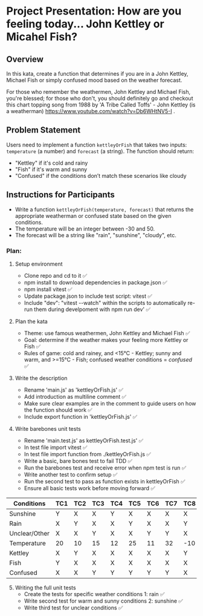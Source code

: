 # Project Presentation: How are you feeling today... John Kettley or Micahel Fish?

## Overview

In this kata, create a function that determines if you are in a John Kettley, Michael Fish or simply confused mood based on the weather forecast. 

For those who remember the weathermen, John Kettley and Michael Fish, you're blessed; for those who don't, you should definitely go and checkout this chart topping song from 1988 by 'A Tribe Called Toffs' - John Kettley (is a weatherman) https://www.youtube.com/watch?v=Db6WHtNV5-I .

## Problem Statement

Users need to implement a function `kettleyOrFish` that takes two inputs: `temperature` (a number) and `forecast` (a string). The function should return:
- "Kettley" if it's cold and rainy 
- "Fish" if it's warm and sunny 
- "Confused" if the conditions don’t match these scenarios like cloudy 

## Instructions for Participants

- Write a function `kettleyOrFish(temperature, forecast)` that returns the appropriate weatherman or confused state based on the given conditions.
- The temperature will be an integer between -30 and 50.
- The forecast will be a string like "rain", "sunshine", "cloudy", etc.


### Plan:

1) Setup environment
    - Clone repo and cd to it ✅
    - npm install to download dependencies in package.json ✅
    - npm install vitest ✅
    - Update package.json to include test script: vitest ✅
    - Include "dev": "vitest --watch" within the scripts to automatically re-run them during develpoment with npm run dev' ✅

2) Plan the kata
    - Theme: use famous weathermen, John Kettley and Michael Fish ✅
    - Goal: determine if the weather makes your feeling more Kettley or Fish ✅
    - Rules of game: cold and rainey, and <15°C - Kettley; sunny and warm, and >=15°C - Fish; confused weather conditions = *confused* ✅

3) Write the description
    - Rename 'main.js' as 'kettleyOrFish.js' ✅
    - Add introduction as multiline comment ✅
    - Make sure clear examples are in the comment to guide users on how the function should work ✅
    - Include export function in 'kettleyOrFish.js' ✅

4) Write barebones unit tests
    - Rename 'main.test.js' as kettleyOrFish.test.js' ✅
    - In test file import vitest ✅
    - In test file import function from ./kettleyOrFish.js ✅
    - Write a basic, bare bones test to fail TDD ✅
    - Run the barebones test and receive error when npm test is run ✅
    - Write another test to confirm setup ✅
    - Run the second test to pass as function exists in kettleyOrFish ✅
    - Ensure all basic tests work before moving forward ✅

|  Conditions   |  TC1     |   TC2    |   TC3    |    TC4   |    TC5   |    TC6   |    TC7   |    TC8   |  
|---------------|----------|----------|----------|----------|----------|----------|----------|----------|
| Sunshine      |    Y     |    X     |    X     |    Y     |    X     |    X     |    X     |    X     |        
| Rain          |    X     |    Y     |    X     |    X     |    Y     |    X     |    X     |    Y     |          
| Unclear/Other |    X     |    X     |    Y     |    X     |    X     |    Y     |    Y     |    X     |          
| Temperature   |    20    |    10    |    15    |    12    |    25    |    11    |    32    |   -10    |
| Kettley       |    X     |    Y     |    X     |    X     |    X     |    X     |    X     |    Y     |
| Fish          |    Y     |    X     |    X     |    X     |    X     |    X     |    X     |    X     |
| Confused      |    X     |    X     |    Y     |    Y     |    Y     |    Y     |    Y     |    X     |

5) Writing the full unit tests
    - Create the tests for specific weather conditions 1: rain ✅
    - Write second test for warm and sunny conditions 2: sunshine ✅
    - Write third test for unclear conditions ✅
   
